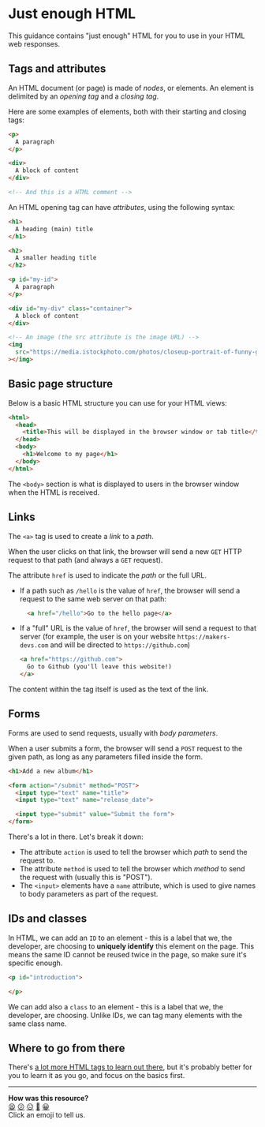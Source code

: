 # Just enough HTML

This guidance contains "just enough" HTML for you to use in your HTML web responses.

## Tags and attributes

An HTML document (or page) is made of _nodes_, or elements. An element is delimited by an _opening tag_ and a _closing tag_.

Here are some examples of elements, both with their starting and closing tags:

```html
<p>
  A paragraph
</p>

<div>
  A block of content
</div>

<!-- And this is a HTML comment -->
```

An HTML opening tag can have _attributes_, using the following syntax:
```html
<h1>
  A heading (main) title
</h1>

<h2>
  A smaller heading title
</h2>

<p id="my-id">
  A paragraph
</p>

<div id="my-div" class="container">
  A block of content
</div>

<!-- An image (the src attribute is the image URL) -->
<img
  src="https://media.istockphoto.com/photos/closeup-portrait-of-funny-ginger-cat-wearing-sunglasses-isolated-on-picture-id1188445864?k=20&m=1188445864&s=612x612&w=0&h=0vuJeOxJr8Lu3Q1VdT1z7t6HcM8Oj7EVJe3CexGnH_8="
></img>
```

## Basic page structure

Below is a basic HTML structure you can use for your HTML views:

```html
<html>
  <head>
    <title>This will be displayed in the browser window or tab title</title>
  </head>
  <body>
    <h1>Welcome to my page</h1>
  </body>
</html>
```

The `<body>` section is what is displayed to users in the browser window when the HTML is received.

## Links

The `<a>` tag is used to create a _link_ to a _path_.

When the user clicks on that link, the browser will send a new `GET` HTTP request to that path (and always a `GET` request).

The attribute `href` is used to indicate the _path_ or the full URL. 
 * If a path such as `/hello` is the value of `href`, the browser will send a request to the same web server on that path:  
    ```html
      <a href="/hello">Go to the hello page</a>
    ```
 * If a "full" URL is the value of `href`, the browser will send a request to that server (for example, the user is on your website `https://makers-devs.com` and will be directed to `https://github.com`)
    ```html
    <a href="https://github.com">
      Go to Github (you'll leave this website!)
    </a>
    ```

The content within the tag itself is used as the text of the link.

## Forms

Forms are used to send requests, usually with _body parameters_.

When a user submits a form, the browser will send a `POST` request to the given path, as long as any parameters filled inside the form.

```html
<h1>Add a new album</h1>

<form action="/submit" method="POST">
  <input type="text" name="title">
  <input type="text" name="release_date">

  <input type="submit" value="Submit the form">
</form>
```

There's a lot in there. Let's break it down:
  * The attribute `action` is used to tell the browser which _path_ to send the request to.
  * The attribute `method` is used to tell the browser which _method_ to send the request with (usually this is "POST").
  * The `<input>` elements have a `name` attribute, which is used to give names to body parameters as part of the request.

## IDs and classes

In HTML, we can add an `ID` to an element - this is a label that we, the developer, are choosing to **uniquely identify** this element on the page. This means the same ID cannot be reused twice in the page, so make sure it's specific enough.

```html
<p id="introduction"> 

</p>
```

We can add also a `class` to an element - this is a label that we, the developer, are choosing. Unlike IDs, we can tag many elements with the same class name.

## Where to go from there

There's [a lot more HTML tags to learn out there](https://developer.mozilla.org/en-US/docs/Web/HTML), but it's probably better for you to learn it as you go, and focus on the basics first.

<!-- BEGIN GENERATED SECTION DO NOT EDIT -->

---

**How was this resource?**  
[😫](https://airtable.com/shrUJ3t7KLMqVRFKR?prefill_Repository=makersacademy%2Fweb-applications&prefill_File=pills%2Fjust_enough_html.md&prefill_Sentiment=😫) [😕](https://airtable.com/shrUJ3t7KLMqVRFKR?prefill_Repository=makersacademy%2Fweb-applications&prefill_File=pills%2Fjust_enough_html.md&prefill_Sentiment=😕) [😐](https://airtable.com/shrUJ3t7KLMqVRFKR?prefill_Repository=makersacademy%2Fweb-applications&prefill_File=pills%2Fjust_enough_html.md&prefill_Sentiment=😐) [🙂](https://airtable.com/shrUJ3t7KLMqVRFKR?prefill_Repository=makersacademy%2Fweb-applications&prefill_File=pills%2Fjust_enough_html.md&prefill_Sentiment=🙂) [😀](https://airtable.com/shrUJ3t7KLMqVRFKR?prefill_Repository=makersacademy%2Fweb-applications&prefill_File=pills%2Fjust_enough_html.md&prefill_Sentiment=😀)  
Click an emoji to tell us.

<!-- END GENERATED SECTION DO NOT EDIT -->